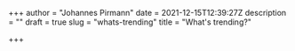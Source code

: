 +++
author = "Johannes Pirmann"
date = 2021-12-15T12:39:27Z
description = ""
draft = true
slug = "whats-trending"
title = "What's trending?"

+++


